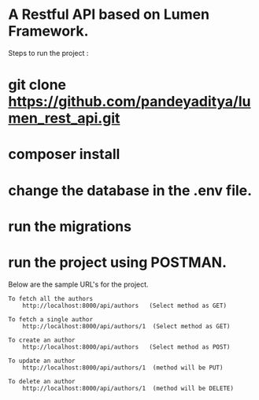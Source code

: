 # A Restful API based on Lumen Framework.


Steps to run the project :

# git clone https://github.com/pandeyaditya/lumen_rest_api.git

# composer install

# change the database in the .env file.

# run the migrations

# run the project using POSTMAN.



Below are the sample URL's for the project.

	To fetch all the authors
		http://localhost:8000/api/authors	(Select method as GET)

	To fetch a single author
		http://localhost:8000/api/authors/1	 (Select method as GET)

	To create an author
		http://localhost:8000/api/authors	(Select method as POST)

	To update an author
		http://localhost:8000/api/authors/1	 (method will be PUT)

	To delete an author
		http://localhost:8000/api/authors/1	 (method will be DELETE)





